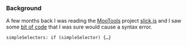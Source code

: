 ### Background
A few months back I was reading the [MooTools](http://mootools.net) project [slick.js](https://github.com/mootools/slick) and I saw some [bit of code](https://github.com/mootools/slick/blob/master/Source/Slick.Finder.js#L277) that I was sure would cause a syntax error.  

`simpleSelectors: if (simpleSelector) {…}`